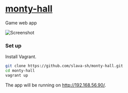 # [monty-hall](http://monty-hall.ucteam.ru/)

Game web app

![Screenshot](https://cloud.githubusercontent.com/assets/470136/7775856/5f4cb9c6-00bf-11e5-8e2f-5ee0c84dea73.png)

### Set up

Install Vagrant.

```bash
git clone https://github.com/slava-sh/monty-hall.git
cd monty-hall
vagrant up
```

The app will be running on http://192.168.56.90/.
